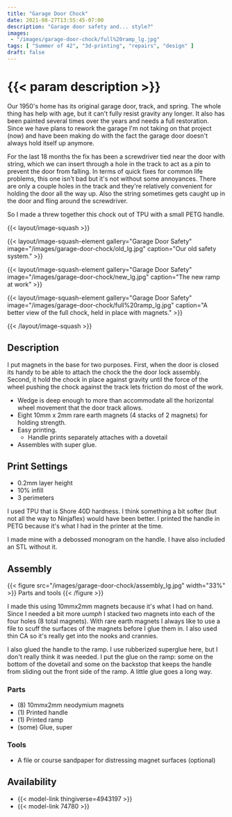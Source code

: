 ```yaml
---
title: "Garage Door Chock"
date: 2021-08-27T13:55:45-07:00
description: "Garage door safety and... style?"
images:
 - "/images/garage-door-chock/full%20ramp_lg.jpg"
tags: [ "Summer of 42", "3d-printing", "repairs", "design" ]
draft: false
---
```


# {{< param description >}}

Our 1950's home has its original garage door, track, and spring. The whole thing has help with age, but it can't fully resist gravity any longer. It also has been painted several times over the years and needs a full restoration. Since we have plans to rework the garage I'm not taking on that project (now) and have been making do with the fact the garage door doesn't always hold itself up anymore.

For the last 18 months the fix has been a screwdriver tied near the door with string, which we can insert through a hole in the track to act as a pin to prevent the door from falling. In terms of quick fixes for common life problems, this one isn't bad but it's not without some annoyances. There are only a couple holes in the track and they're relatively convenient for holding the door all the way up. Also the string sometimes gets caught up in the door and fling around the screwdriver.

So I made a threw together this chock out of TPU with a small PETG handle.

{{< layout/image-squash >}}

{{< layout/image-squash-element gallery="Garage Door Safety" image="/images/garage-door-chock/old_lg.jpg" caption="Our old safety system." >}}

{{< layout/image-squash-element gallery="Garage Door Safety" image="/images/garage-door-chock/new_lg.jpg" caption="The new ramp at work" >}}

{{< layout/image-squash-element gallery="Garage Door Safety" image="/images/garage-door-chock/full%20ramp_lg.jpg" caption="A better view of the full chock, held in place with magnets." >}}

{{< /layout/image-squash >}}

## Description

I put magnets in the base for two purposes. First, when the door is closed its handy to be able to attach the chock the the door lock assembly. Second, it hold the chock in place against gravity until the force of the wheel pushing the chock against the track lets friction do most of the work.

* Wedge is deep enough to more than accommodate all the horizontal wheel movement that the door track allows.
* Eight 10mm x 2mm rare earth magnets (4 stacks of 2 magnets) for holding strength.
* Easy printing.
  * Handle prints separately attaches with a dovetail
* Assembles with super glue.

## Print Settings

* 0.2mm layer height
* 10% infill
* 3 perimeters

I used TPU that is Shore 40D hardness. I think something a bit softer (but not all the way to Ninjaflex) would have been better. I printed the handle in PETG because it's what I had in the printer at the time.

I made mine with a debossed monogram on the handle. I have also included an STL without it. 

## Assembly

{{< figure src="/images/garage-door-chock/assembly_lg.jpg" width="33%" >}}
Parts and tools
{{< /figure >}}

I made this using 10mmx2mm magnets because it's what I had on hand. Since I needed a bit more _uumph_ I stacked two magnets into each of the four holes (8 total magnets). With rare earth magnets I always like to use a file to scuff the surfaces of the magnets before I glue them in. I also used thin CA so it's really get into the nooks and crannies.

I also glued the handle to the ramp. I use rubberized superglue here, but I don't really think it was needed. I put the glue on the ramp: some on the bottom of the dovetail and some on the backstop that keeps the handle from sliding out the front side of the ramp. A little glue goes a long way.

### Parts

* (8) 10mmx2mm neodymium magnets
* (1) Printed handle
* (1) Printed ramp
* (some) Glue, super

### Tools

* A file or course sandpaper for distressing magnet surfaces (optional)

## Availability

* {{< model-link thingiverse=4943197 >}}
* {{< model-link 74780 >}}
